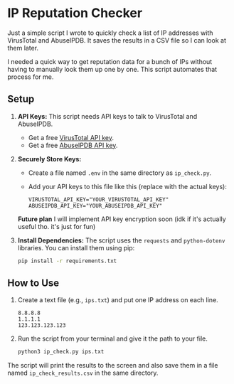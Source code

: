 # IP Reputation Checker

Just a simple script I wrote to quickly check a list of IP addresses with VirusTotal and AbuseIPDB. It saves the results in a CSV file so I can look at them later.

I needed a quick way to get reputation data for a bunch of IPs without having to manually look them up one by one. This script automates that process for me.

## Setup

1.  **API Keys:** This script needs API keys to talk to VirusTotal and AbuseIPDB.
    *   Get a free [VirusTotal API key](https://www.virustotal.com/gui/join-us).
    *   Get a free [AbuseIPDB API key](https://www.abuseipdb.com/register).

2.  **Securely Store Keys:**
    *   Create a file named `.env` in the same directory as `ip_check.py`.
    *   Add your API keys to this file like this (replace with the actual keys):

        ```
        VIRUSTOTAL_API_KEY="YOUR_VIRUSTOTAL_API_KEY"
        ABUSEIPDB_API_KEY="YOUR_ABUSEIPDB_API_KEY"
        ```
    **Future plan** 
    I will implement API key encryption soon (idk if it's actually useful tho. it's just for fun)

3.  **Install Dependencies:** The script uses the `requests` and `python-dotenv` libraries. You can install them using pip:
    ```bash
    pip install -r requirements.txt
    ```

## How to Use

1.  Create a text file (e.g., `ips.txt`) and put one IP address on each line.
    ```
    8.8.8.8
    1.1.1.1
    123.123.123.123

    ```

2.  Run the script from your terminal and give it the path to your file.
    ```bash
    python3 ip_check.py ips.txt
    ```

The script will print the results to the screen and also save them in a file named `ip_check_results.csv` in the same directory.
